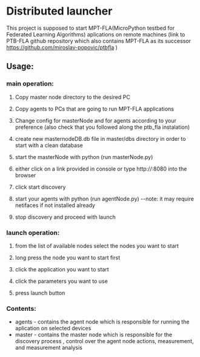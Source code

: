 # Distributed launcher

This project is supposed to start MPT-FLA(MicroPython testbed for Federated Learning Algorithms) aplications on remote machines (link to PTB-FLA github repository which also contains MPT-FLA as its successor https://github.com/miroslav-popovic/ptbfla )

## Usage:
### main operation:
  1. Copy master node directory to the desired PC
  
  2. Copy agents to PCs that are going to run MPT-FLA applications
  
  3. Change config for masterNode and for agents according to your preference (also check that you followed along the ptb_fla instalation)
  
  4. create new masternodeDB.db file in master/dbs directory in order to start with a clean database
  
  5. start the masterNode with python (run masterNode.py)
  
  6. either click on a link provided in console or type http://<yourpcslocalip>:8080 into the browser
  
  7. click start discovery
  
  8. start your agents with python (run agentNode.py) --note: it may require netifaces if not installed already
  
  9. stop discovery and proceed with launch 
### launch operation:
  1. from the list of available nodes select the nodes you want to start
 
  2. long press the node you want to start first
  
  3. click the application you want to start
  
  4. click the parameters you want to use
  
  5. press launch button


### Contents:

- agents - contains the agent node which is responsible for running the aplication on selected devices
- master - contains the master node which is responsible for the discovery process , control over the agent node actions, measurement, and measurement analysis
